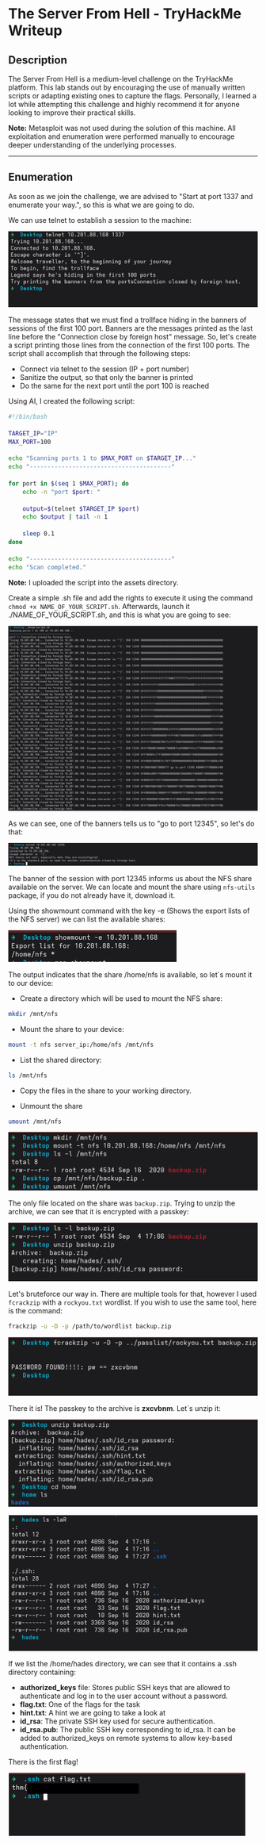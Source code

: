 # The Server From Hell - TryHackMe Writeup

## Description
The Server From Hell is a medium-level challenge on the TryHackMe platform. This lab stands out by encouraging the use of manually written scripts or adapting existing ones to capture the flags. Personally, I learned a lot while attempting this challenge and highly recommend it for anyone looking to improve their practical skills.

**Note:** Metasploit was not used during the solution of this machine. All exploitation and enumeration were performed manually to encourage deeper understanding of the underlying processes.

---

## Enumeration

As soon as we join the challenge, we are advised to "Start at port 1337 and enumerate your way.", so this is what we are going to do.

We can use telnet to establish a session to the machine:

![Telnet 1337](assets/telnet-1337.png)

The message states that we must find a trollface hiding in the banners of sessions of the first 100 port. Banners are the messages printed as the last line before the "Connection close by foreign host" message. So, let's create a script printing those lines from the connection of the first 100 ports. The script shall accomplish that through the following steps:
- Connect via telnet to the session (IP + port number)
- Sanitize the output, so that only the banner is printed
- Do the same for the next port until the port 100 is reached

Using AI, I created the following script:

```bash
#!/bin/bash

TARGET_IP="IP"
MAX_PORT=100

echo "Scanning ports 1 to $MAX_PORT on $TARGET_IP..."
echo "----------------------------------------"

for port in $(seq 1 $MAX_PORT); do
    echo -n "port $port: "
    
    output=$(telnet $TARGET_IP $port)
    echo $output | tail -n 1
    
    sleep 0.1
done

echo "----------------------------------------"
echo "Scan completed."
```

**Note:** I uploaded the script into the assets directory.


Create a simple .sh file and add the rights to execute it using the command `chmod +x NAME_OF_YOUR_SCRIPT.sh`. Afterwards, launch it ./NAME_OF_YOUR_SCRIPT.sh, and this is what you are going to see:

![Enumeration Scan](assets/enum-script-scan.png)


As we can see, one of the banners tells us to "go to port 12345", so let's do that:


![Port 12345](assets/12345-scan.png)

The banner of the session with port 12345 informs us about the NFS share available on the server. We can locate and mount the share using `nfs-utils` package, if you do not already have it, download it.


Using the showmount command with the key -e (Shows the export lists of the NFS server) we can list the available shares:

![ShowMount](assets/showmount.png)

The output indicates that the share /home/nfs is available, so let`s mount it to our device:
- Create a directory which will be used to mount the NFS share:
```bash
mkdir /mnt/nfs
```
- Mount the share to your device:
```bash
mount -t nfs server_ip:/home/nfs /mnt/nfs
```
- List the shared directory:
```bash
ls /mnt/nfs
```
- Copy the files in the share to your working directory.

- Unmount the share
```bash
umount /mnt/nfs
```

![NFS Mount](assets/nfs-mount.png)


The only file located on the share was `backup.zip`. Trying to unzip the archive, we can see that it is encrypted with a passkey:

![backup.zip](assets/backup.png)

Let's bruteforce our way in. There are multiple tools for that, however I used `fcrackzip` with a `rockyou.txt` wordlist. If you wish to use the same tool, here is the command:

```bash
frackzip -u -D -p /path/to/wordlist backup.zip
```

![Fcrackzip](assets/fcrackzip.png)

There it is! The passkey to the archive is **zxcvbnm**. Let`s unzip it:

![unzipping](assets/unzip.png)

![List Hades](assets/ls-hades.png)

If we list the /home/hades directory, we can see that it contains a .ssh directory containing:
- **authorized_keys** file: Stores public SSH keys that are allowed to authenticate and log in to the user account without a password.
- **flag.txt**: One of the flags for the task
- **hint.txt**: A hint we are going to take a look at
- **id_rsa**: The private SSH key used for secure authentication.
- **id_rsa.pub**: The public SSH key corresponding to id_rsa. It can be added to authorized_keys on remote systems to allow key-based authentication.


There is the first flag!

![flag.txt](assets/flag.txt.png)


